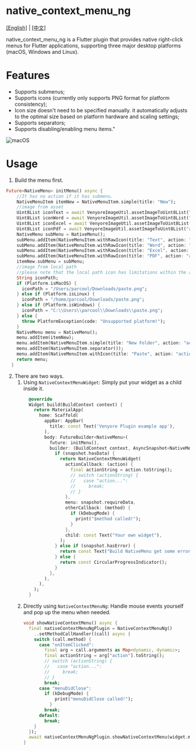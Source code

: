 # native_context_menu_ng
[[English]](README.md)  |  [[中文]](README_cn.md)

native_context_menu_ng is a Flutter plugin that provides native right-click menus for Flutter applications, supporting three major desktop platforms (macOS, Windows and Linux).

# Features
* Supports submenus;
* Supports icons (currently only supports PNG format for platform consistency);
* Icon size doesn't need to be specified manually. it automatically adjusts to the optimal size based on platform hardware and scaling settings;
* Supports separators;
* Supports disabling/enabling menu items."

<img src="screenshot.gif" alt="macOS" />

# Usage
1. Build the menu first.
```dart
Future<NativeMenu> initMenu() async {
    //It has no action if it has submenu.
    NativeMenuItem itemNew = NativeMenuItem.simple(title: "New");
    //image from asset
    Uint8List iconText = await VenyoreImageUtil.assetImageToUint8List("assets/images/txt.png");
    Uint8List iconWord = await VenyoreImageUtil.assetImageToUint8List("assets/images/word.png");
    Uint8List iconExcel = await VenyoreImageUtil.assetImageToUint8List("assets/images/excel.png");
    Uint8List iconPdf = await VenyoreImageUtil.assetImageToUint8List("assets/images/pdf.png");
    NativeMenu subMenu = NativeMenu();
    subMenu.addItem(NativeMenuItem.withRawIcon(title: "Text", action: "action_text", rawIcon: iconText));
    subMenu.addItem(NativeMenuItem.withRawIcon(title: "Word", action: "action_word", rawIcon: iconWord));
    subMenu.addItem(NativeMenuItem.withRawIcon(title: "Excel", action: "action_excel", rawIcon: iconExcel));
    subMenu.addItem(NativeMenuItem.withRawIcon(title: "PDF", action: "action_pdf", rawIcon: iconPdf));
    itemNew.subMenu = subMenu;
    //image from local path
    //please note that the local path icon has limitations within the app sandbox.
    String iconPath;
    if (Platform.isMacOS) {
      iconPath = "/Users/parcool/Downloads/paste.png";
    } else if (Platform.isLinux) {
      iconPath = "/home/parcool/Downloads/paste.png";
    } else if (Platform.isWindows) {
      iconPath = "C:\\Users\\parcool\\Downloads\\paste.png";
    } else {
      throw PlatformException(code: "Unsupported platform!");
    }
    NativeMenu menu = NativeMenu();
    menu.addItem(itemNew);
    menu.addItem(NativeMenuItem.simple(title: "New Folder", action: "action_new_folder"));
    menu.addItem(NativeMenuItem.separator());
    menu.addItem(NativeMenuItem.withIcon(title: "Paste", action: "action_paste", icon: iconPath, isEnable: false));
    return menu;
  }
```
2. There are two ways.
    1. Using `NativeContextMenuWidget`: Simply put your widget as a child inside it.
         ```dart
           @override
           Widget build(BuildContext context) {
             return MaterialApp(
               home: Scaffold(
                 appBar: AppBar(
                   title: const Text('Venyore Plugin example app'),
                 ),
                 body: FutureBuilder<NativeMenu>(
                   future: initMenu(),
                   builder: (BuildContext context, AsyncSnapshot<NativeMenu> snapshot) {
                     if (snapshot.hasData) {
                       return NativeContextMenuWidget(
                         actionCallback: (action) {
                           final actionString = action.toString();
                           // switch (actionString) {
                           //   case "action...":
                           //     break;
                           // }
                         },
                         menu: snapshot.requireData,
                         otherCallback: (method) {
                           if (kDebugMode) {
                             print("$method called!");
                           }
                         },
                         child: const Text("Your own widget"),
                       );
                     } else if (snapshot.hasError) {
                       return const Text("Build NativeMenu get some error.");
                     } else {
                       return const CircularProgressIndicator();
                     }
                   },
                 ),
               ),
             );
           }
         ```
    2. Directly using `NativeContextMenuNg`: Handle mouse events yourself and pop up the menu when needed.
         ```dart
         void showNativeContextMenu() async {
           final nativeContextMenuNgPlugin = NativeContextMenuNg()
             ..setMethodCallHandler((call) async {
             switch (call.method) {
               case "onItemClicked":
                 final arg = call.arguments as Map<dynamic, dynamic>;
                 final actionString = arg["action"].toString();
                 // switch (actionString) {
                 //   case "action...":
                 //     break;
                 // }
                 break;
               case "menuDidClose":
                 if (kDebugMode) {
                     print("menuDidClose called!");
                   }
                 break;
               default:
                 break;
             }
           });
           await nativeContextMenuNgPlugin.showNativeContextMenu(widget.menu);
         }
         ```
